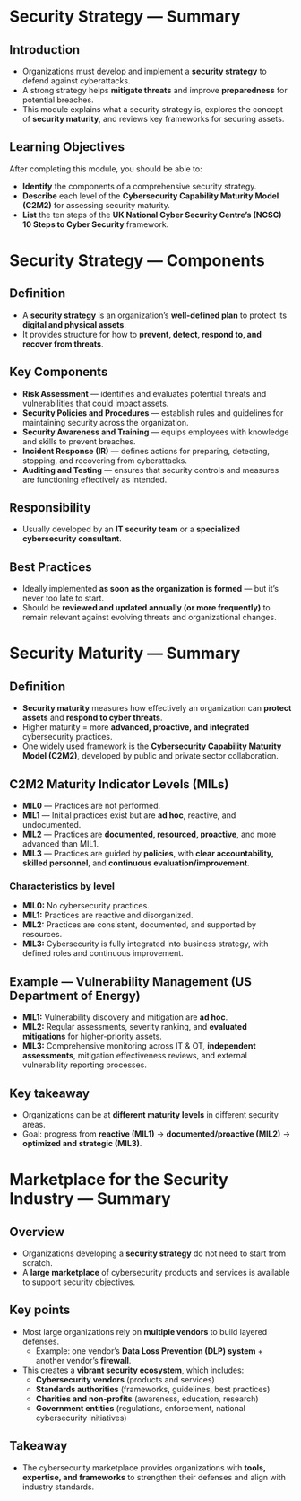 # Security Strategy — Summary

## Introduction
- Organizations must develop and implement a **security strategy** to defend against cyberattacks.  
- A strong strategy helps **mitigate threats** and improve **preparedness** for potential breaches.  
- This module explains what a security strategy is, explores the concept of **security maturity**, and reviews key frameworks for securing assets.  

## Learning Objectives
After completing this module, you should be able to:  
- **Identify** the components of a comprehensive security strategy.  
- **Describe** each level of the **Cybersecurity Capability Maturity Model (C2M2)** for assessing security maturity.  
- **List** the ten steps of the **UK National Cyber Security Centre’s (NCSC) 10 Steps to Cyber Security** framework.  

# Security Strategy — Components

## Definition
- A **security strategy** is an organization’s **well-defined plan** to protect its **digital and physical assets**.  
- It provides structure for how to **prevent, detect, respond to, and recover from threats**.  

## Key Components
- **Risk Assessment** — identifies and evaluates potential threats and vulnerabilities that could impact assets.  
- **Security Policies and Procedures** — establish rules and guidelines for maintaining security across the organization.  
- **Security Awareness and Training** — equips employees with knowledge and skills to prevent breaches.  
- **Incident Response (IR)** — defines actions for preparing, detecting, stopping, and recovering from cyberattacks.  
- **Auditing and Testing** — ensures that security controls and measures are functioning effectively as intended.  

## Responsibility
- Usually developed by an **IT security team** or a **specialized cybersecurity consultant**.  

## Best Practices
- Ideally implemented **as soon as the organization is formed** — but it’s never too late to start.  
- Should be **reviewed and updated annually (or more frequently)** to remain relevant against evolving threats and organizational changes.  

# Security Maturity — Summary

## Definition
- **Security maturity** measures how effectively an organization can **protect assets** and **respond to cyber threats**.  
- Higher maturity = more **advanced, proactive, and integrated** cybersecurity practices.  
- One widely used framework is the **Cybersecurity Capability Maturity Model (C2M2)**, developed by public and private sector collaboration.  

## C2M2 Maturity Indicator Levels (MILs)
- **MIL0** — Practices are not performed.  
- **MIL1** — Initial practices exist but are **ad hoc**, reactive, and undocumented.  
- **MIL2** — Practices are **documented, resourced, proactive**, and more advanced than MIL1.  
- **MIL3** — Practices are guided by **policies**, with **clear accountability, skilled personnel**, and **continuous evaluation/improvement**.  

### Characteristics by level
- **MIL0:** No cybersecurity practices.  
- **MIL1:** Practices are reactive and disorganized.  
- **MIL2:** Practices are consistent, documented, and supported by resources.  
- **MIL3:** Cybersecurity is fully integrated into business strategy, with defined roles and continuous improvement.  

## Example — Vulnerability Management (US Department of Energy)
- **MIL1:** Vulnerability discovery and mitigation are **ad hoc**.  
- **MIL2:** Regular assessments, severity ranking, and **evaluated mitigations** for higher-priority assets.  
- **MIL3:** Comprehensive monitoring across IT & OT, **independent assessments**, mitigation effectiveness reviews, and external vulnerability reporting processes.  

## Key takeaway
- Organizations can be at **different maturity levels** in different security areas.  
- Goal: progress from **reactive (MIL1)** → **documented/proactive (MIL2)** → **optimized and strategic (MIL3)**.  

# Marketplace for the Security Industry — Summary

## Overview
- Organizations developing a **security strategy** do not need to start from scratch.  
- A **large marketplace** of cybersecurity products and services is available to support security objectives.  

## Key points
- Most large organizations rely on **multiple vendors** to build layered defenses.  
  - Example: one vendor’s **Data Loss Prevention (DLP) system** + another vendor’s **firewall**.  
- This creates a **vibrant security ecosystem**, which includes:  
  - **Cybersecurity vendors** (products and services)  
  - **Standards authorities** (frameworks, guidelines, best practices)  
  - **Charities and non-profits** (awareness, education, research)  
  - **Government entities** (regulations, enforcement, national cybersecurity initiatives)  

## Takeaway
- The cybersecurity marketplace provides organizations with **tools, expertise, and frameworks** to strengthen their defenses and align with industry standards.  

